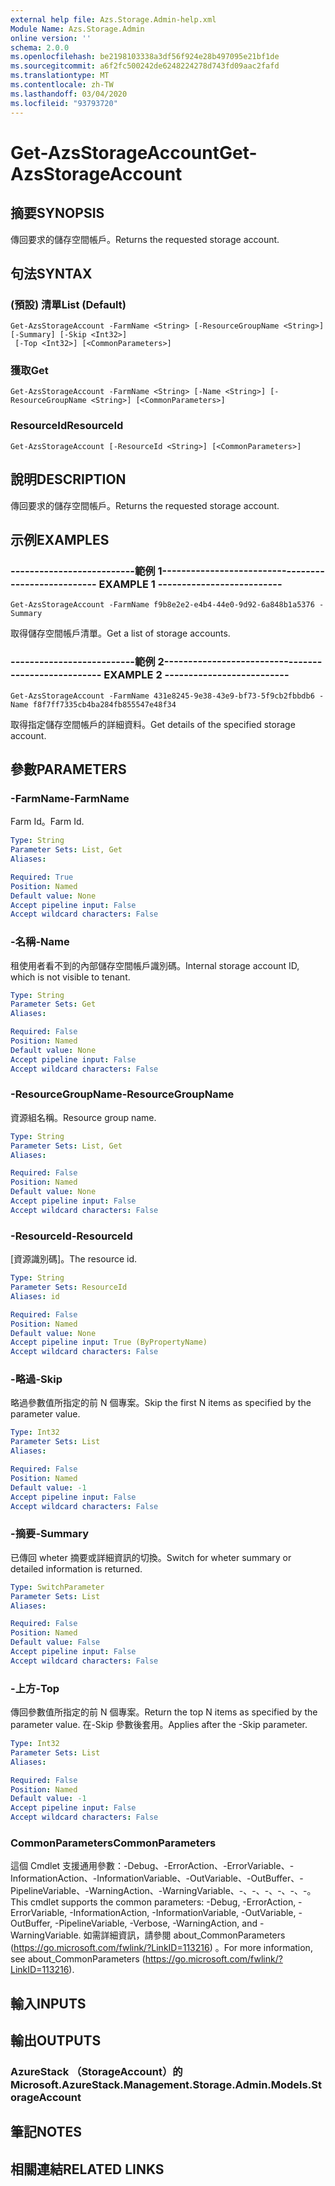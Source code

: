 ```yaml
---
external help file: Azs.Storage.Admin-help.xml
Module Name: Azs.Storage.Admin
online version: ''
schema: 2.0.0
ms.openlocfilehash: be2198103338a3df56f924e28b497095e21bf1de
ms.sourcegitcommit: a6f2fc500242de6248224278d743fd09aac2fafd
ms.translationtype: MT
ms.contentlocale: zh-TW
ms.lasthandoff: 03/04/2020
ms.locfileid: "93793720"
---
```

# <span data-ttu-id="d806f-101">Get-AzsStorageAccount</span><span class="sxs-lookup"><span data-stu-id="d806f-101">Get-AzsStorageAccount</span></span>

## <span data-ttu-id="d806f-102">摘要</span><span class="sxs-lookup"><span data-stu-id="d806f-102">SYNOPSIS</span></span>
<span data-ttu-id="d806f-103">傳回要求的儲存空間帳戶。</span><span class="sxs-lookup"><span data-stu-id="d806f-103">Returns the requested storage account.</span></span>

## <span data-ttu-id="d806f-104">句法</span><span class="sxs-lookup"><span data-stu-id="d806f-104">SYNTAX</span></span>

### <span data-ttu-id="d806f-105"> (預設) 清單</span><span class="sxs-lookup"><span data-stu-id="d806f-105">List (Default)</span></span>
```
Get-AzsStorageAccount -FarmName <String> [-ResourceGroupName <String>] [-Summary] [-Skip <Int32>]
 [-Top <Int32>] [<CommonParameters>]
```

### <span data-ttu-id="d806f-106">獲取</span><span class="sxs-lookup"><span data-stu-id="d806f-106">Get</span></span>
```
Get-AzsStorageAccount -FarmName <String> [-Name <String>] [-ResourceGroupName <String>] [<CommonParameters>]
```

### <span data-ttu-id="d806f-107">ResourceId</span><span class="sxs-lookup"><span data-stu-id="d806f-107">ResourceId</span></span>
```
Get-AzsStorageAccount [-ResourceId <String>] [<CommonParameters>]
```

## <span data-ttu-id="d806f-108">說明</span><span class="sxs-lookup"><span data-stu-id="d806f-108">DESCRIPTION</span></span>
<span data-ttu-id="d806f-109">傳回要求的儲存空間帳戶。</span><span class="sxs-lookup"><span data-stu-id="d806f-109">Returns the requested storage account.</span></span>

## <span data-ttu-id="d806f-110">示例</span><span class="sxs-lookup"><span data-stu-id="d806f-110">EXAMPLES</span></span>

### <span data-ttu-id="d806f-111">--------------------------範例 1--------------------------</span><span class="sxs-lookup"><span data-stu-id="d806f-111">-------------------------- EXAMPLE 1 --------------------------</span></span>
```
Get-AzsStorageAccount -FarmName f9b8e2e2-e4b4-44e0-9d92-6a848b1a5376 -Summary
```

<span data-ttu-id="d806f-112">取得儲存空間帳戶清單。</span><span class="sxs-lookup"><span data-stu-id="d806f-112">Get a list of storage accounts.</span></span>

### <span data-ttu-id="d806f-113">--------------------------範例 2--------------------------</span><span class="sxs-lookup"><span data-stu-id="d806f-113">-------------------------- EXAMPLE 2 --------------------------</span></span>
```
Get-AzsStorageAccount -FarmName 431e8245-9e38-43e9-bf73-5f9cb2fbbdb6 -Name f8f7ff7335cb4ba284fb855547e48f34
```

<span data-ttu-id="d806f-114">取得指定儲存空間帳戶的詳細資料。</span><span class="sxs-lookup"><span data-stu-id="d806f-114">Get details of the specified storage account.</span></span>

## <span data-ttu-id="d806f-115">參數</span><span class="sxs-lookup"><span data-stu-id="d806f-115">PARAMETERS</span></span>

### <span data-ttu-id="d806f-116">-FarmName</span><span class="sxs-lookup"><span data-stu-id="d806f-116">-FarmName</span></span>
<span data-ttu-id="d806f-117">Farm Id。</span><span class="sxs-lookup"><span data-stu-id="d806f-117">Farm Id.</span></span>

```yaml
Type: String
Parameter Sets: List, Get
Aliases: 

Required: True
Position: Named
Default value: None
Accept pipeline input: False
Accept wildcard characters: False
```

### <span data-ttu-id="d806f-118">-名稱</span><span class="sxs-lookup"><span data-stu-id="d806f-118">-Name</span></span>
<span data-ttu-id="d806f-119">租使用者看不到的內部儲存空間帳戶識別碼。</span><span class="sxs-lookup"><span data-stu-id="d806f-119">Internal storage account ID, which is not visible to tenant.</span></span>

```yaml
Type: String
Parameter Sets: Get
Aliases: 

Required: False
Position: Named
Default value: None
Accept pipeline input: False
Accept wildcard characters: False
```

### <span data-ttu-id="d806f-120">-ResourceGroupName</span><span class="sxs-lookup"><span data-stu-id="d806f-120">-ResourceGroupName</span></span>
<span data-ttu-id="d806f-121">資源組名稱。</span><span class="sxs-lookup"><span data-stu-id="d806f-121">Resource group name.</span></span>

```yaml
Type: String
Parameter Sets: List, Get
Aliases: 

Required: False
Position: Named
Default value: None
Accept pipeline input: False
Accept wildcard characters: False
```

### <span data-ttu-id="d806f-122">-ResourceId</span><span class="sxs-lookup"><span data-stu-id="d806f-122">-ResourceId</span></span>
<span data-ttu-id="d806f-123">[資源識別碼]。</span><span class="sxs-lookup"><span data-stu-id="d806f-123">The resource id.</span></span>

```yaml
Type: String
Parameter Sets: ResourceId
Aliases: id

Required: False
Position: Named
Default value: None
Accept pipeline input: True (ByPropertyName)
Accept wildcard characters: False
```

### <span data-ttu-id="d806f-124">-略過</span><span class="sxs-lookup"><span data-stu-id="d806f-124">-Skip</span></span>
<span data-ttu-id="d806f-125">略過參數值所指定的前 N 個專案。</span><span class="sxs-lookup"><span data-stu-id="d806f-125">Skip the first N items as specified by the parameter value.</span></span>

```yaml
Type: Int32
Parameter Sets: List
Aliases: 

Required: False
Position: Named
Default value: -1
Accept pipeline input: False
Accept wildcard characters: False
```

### <span data-ttu-id="d806f-126">-摘要</span><span class="sxs-lookup"><span data-stu-id="d806f-126">-Summary</span></span>
<span data-ttu-id="d806f-127">已傳回 wheter 摘要或詳細資訊的切換。</span><span class="sxs-lookup"><span data-stu-id="d806f-127">Switch for wheter summary or detailed information is returned.</span></span>

```yaml
Type: SwitchParameter
Parameter Sets: List
Aliases: 

Required: False
Position: Named
Default value: False
Accept pipeline input: False
Accept wildcard characters: False
```

### <span data-ttu-id="d806f-128">-上方</span><span class="sxs-lookup"><span data-stu-id="d806f-128">-Top</span></span>
<span data-ttu-id="d806f-129">傳回參數值所指定的前 N 個專案。</span><span class="sxs-lookup"><span data-stu-id="d806f-129">Return the top N items as specified by the parameter value.</span></span>
<span data-ttu-id="d806f-130">在-Skip 參數後套用。</span><span class="sxs-lookup"><span data-stu-id="d806f-130">Applies after the -Skip parameter.</span></span>

```yaml
Type: Int32
Parameter Sets: List
Aliases: 

Required: False
Position: Named
Default value: -1
Accept pipeline input: False
Accept wildcard characters: False
```

### <span data-ttu-id="d806f-131">CommonParameters</span><span class="sxs-lookup"><span data-stu-id="d806f-131">CommonParameters</span></span>
<span data-ttu-id="d806f-132">這個 Cmdlet 支援通用參數：-Debug、-ErrorAction、-ErrorVariable、-InformationAction、-InformationVariable、-OutVariable、-OutBuffer、-PipelineVariable、-WarningAction、-WarningVariable、-、-、-、-、-、-。</span><span class="sxs-lookup"><span data-stu-id="d806f-132">This cmdlet supports the common parameters: -Debug, -ErrorAction, -ErrorVariable, -InformationAction, -InformationVariable, -OutVariable, -OutBuffer, -PipelineVariable, -Verbose, -WarningAction, and -WarningVariable.</span></span> <span data-ttu-id="d806f-133">如需詳細資訊，請參閱 about_CommonParameters (https://go.microsoft.com/fwlink/?LinkID=113216) 。</span><span class="sxs-lookup"><span data-stu-id="d806f-133">For more information, see about_CommonParameters (https://go.microsoft.com/fwlink/?LinkID=113216).</span></span>

## <span data-ttu-id="d806f-134">輸入</span><span class="sxs-lookup"><span data-stu-id="d806f-134">INPUTS</span></span>

## <span data-ttu-id="d806f-135">輸出</span><span class="sxs-lookup"><span data-stu-id="d806f-135">OUTPUTS</span></span>

### <span data-ttu-id="d806f-136">AzureStack （StorageAccount）的</span><span class="sxs-lookup"><span data-stu-id="d806f-136">Microsoft.AzureStack.Management.Storage.Admin.Models.StorageAccount</span></span>

## <span data-ttu-id="d806f-137">筆記</span><span class="sxs-lookup"><span data-stu-id="d806f-137">NOTES</span></span>

## <span data-ttu-id="d806f-138">相關連結</span><span class="sxs-lookup"><span data-stu-id="d806f-138">RELATED LINKS</span></span>

